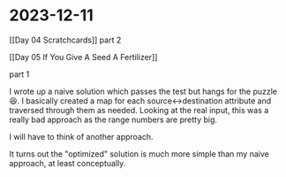 # 2023-12-11

[[Day 04 Scratchcards]] part 2

[[Day 05 If You Give A Seed A Fertilizer]]

part 1

I wrote up a naive solution which passes the test but hangs for the puzzle 😆. I basically created a map for each source<->destination attribute and traversed through them as needed. Looking at the real input, this was a really bad approach as the range numbers are pretty big.

I will have to think of another approach.

It turns out the "optimized" solution is much more simple than my naive approach, at least conceptually.
